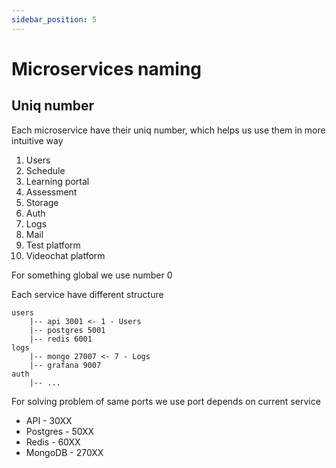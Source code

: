 ```yaml
---
sidebar_position: 5
---
```


# Microservices naming

## Uniq number
Each microservice have their uniq number, which helps us use them in more intuitive way

1.  Users
2.  Schedule
3.  Learning portal
4.  Assessment
5.  Storage
6.  Auth
7.  Logs
8.  Mail
9.  Test platform
10. Videochat platform

For something global we use number 0

Each service have different structure

```
users
    |-- api 3001 <- 1 - Users
    |-- postgres 5001
    |-- redis 6001
logs
    |-- mongo 27007 <- 7 - Logs
    |-- grafana 9007
auth
    |-- ...
```

For solving problem of same ports we use port depends on current service
- API - 30XX
- Postgres - 50XX
- Redis - 60XX
- MongoDB - 270XX